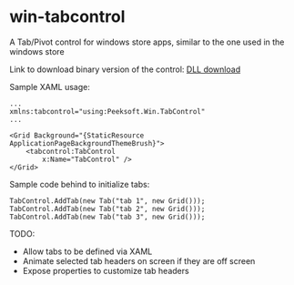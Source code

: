 win-tabcontrol
==============

A Tab/Pivot control for windows store apps, similar to the one used in the windows store

Link to download binary version of the control:
[DLL download](https://github.com/brianmwadime/win-tabcontrol/raw/master/Binaries/Peeksoft.Win.TabControl.dll)

Sample XAML usage:

    ...
    xmlns:tabcontrol="using:Peeksoft.Win.TabControl"
    ...

    <Grid Background="{StaticResource ApplicationPageBackgroundThemeBrush}">
        <tabcontrol:TabControl
            x:Name="TabControl" />
    </Grid>

Sample code behind to initialize tabs:

    TabControl.AddTab(new Tab("tab 1", new Grid()));
    TabControl.AddTab(new Tab("tab 2", new Grid()));
    TabControl.AddTab(new Tab("tab 3", new Grid()));


TODO:
- Allow tabs to be defined via XAML
- Animate selected tab headers on screen if they are off screen
- Expose properties to customize tab headers

